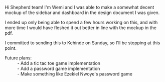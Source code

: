 Hi Shepherd team! I'm Wemi and I was able to make a somewhat decent mockup of the sidebar and dashboard in the design document I was given.

I ended up only being able to spend a few hours working on this, and with more time I would have fleshed it out better in line with the mockup in the pdf.

I committed to sending this to Kehinde on Sunday, so I'll be stopping at this point.

<dl>
  <dt>Future plans:</dt>
  <dd>- Add a tic tac toe game implementation</dd>
  <dd>- Add a password game implementation</dd>
  <dd>- Make something like Ezekiel Nwoye's password game</dd>
</dl>
